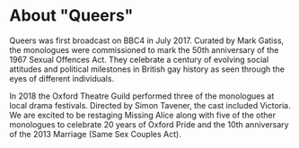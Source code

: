 # About **"Queers"**

Queers was first broadcast on BBC4 in July 2017. Curated by Mark Gatiss, the
monologues were commissioned to mark the 50th anniversary of the 1967 Sexual
Offences Act. They celebrate a century of evolving social attitudes and
political milestones in British gay history as seen through the eyes of
different individuals.

In 2018 the Oxford Theatre Guild performed three of the monologues at local
drama festivals. Directed by Simon Tavener, the cast included Victoria. We are
excited to be restaging Missing Alice along with five of the other monologues to
celebrate 20 years of Oxford Pride and the 10th anniversary of the 2013 Marriage
(Same Sex Couples Act).

